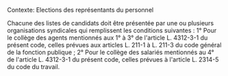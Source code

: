 Contexte: Elections des représentants du personnel

Chacune des listes de candidats doit être présentée par une ou plusieurs organisations syndicales qui remplissent les conditions suivantes : 1° Pour le collège des agents mentionnés aux 1° à 3° de l'article L. 4312-3-1 du présent code, celles prévues aux articles L. 211-1 à L. 211-3 du code général de la fonction publique ; 2° Pour le collège des salariés mentionnés au 4° de l'article L. 4312-3-1 du présent code, celles prévues à l'article L. 2314-5 du code du travail.